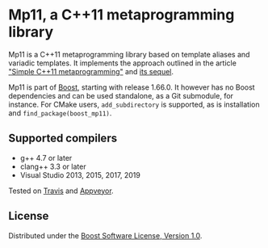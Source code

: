 # Mp11, a C++11 metaprogramming library

Mp11 is a C++11 metaprogramming library based on template aliases and variadic templates.
It implements the approach outlined in the article
["Simple C++11 metaprogramming"](https://www.boost.org/doc/libs/1_74_0/libs/mp11/doc/html/simple_cxx11_metaprogramming.html)
and [its sequel](https://www.boost.org/doc/libs/1_74_0/libs/mp11/doc/html/simple_cxx11_metaprogramming_2.html).

Mp11 is part of [Boost](http://boost.org/libs/mp11), starting with release 1.66.0. It
however has no Boost dependencies and can be used standalone, as a Git submodule, for
instance. For CMake users, `add_subdirectory` is supported, as is installation and
`find_package(boost_mp11)`.

## Supported compilers

* g++ 4.7 or later
* clang++ 3.3 or later
* Visual Studio 2013, 2015, 2017, 2019

Tested on [Travis](https://travis-ci.org/boostorg/mp11/) and [Appveyor](https://ci.appveyor.com/project/pdimov/mp11/).

## License

Distributed under the [Boost Software License, Version 1.0](http://boost.org/LICENSE_1_0.txt).
